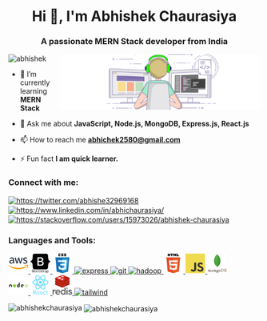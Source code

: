 <h1 align="center">Hi 👋, I'm Abhishek Chaurasiya</h1>
<h3 align="center">A passionate MERN Stack developer from India</h3>

<img align="right" alt="Coding" width="400" src="https://raw.githubusercontent.com/leorrose/leorrose/master/readme_header.gif">

<p align="left"> <img src="https://komarev.com/ghpvc/?username=sariquezamal&label=Profile%20views&color=0e75b6&style=flat" alt="abhishek" /> </p>

- 🌱 I’m currently learning **MERN Stack**

- 💬 Ask me about **JavaScript, Node.js, MongoDB, Express.js, React.js**

- 📫 How to reach me **abhichek2580@gmail.com**

- ⚡ Fun fact **I am quick learner.**

<h3 align="left">Connect with me:</h3>
<p align="left">
<a href="https://twitter.com/https://twitter.com/abhishe32969168" target="blank"><img align="center" src="https://raw.githubusercontent.com/rahuldkjain/github-profile-readme-generator/master/src/images/icons/Social/twitter.svg" alt="https://twitter.com/abhishe32969168" height="30" width="40" /></a>
<a href="https://linkedin.com/in/https://www.linkedin.com/in/abhichaurasiya/" target="blank"><img align="center" src="https://raw.githubusercontent.com/rahuldkjain/github-profile-readme-generator/master/src/images/icons/Social/linked-in-alt.svg" alt="https://www.linkedin.com/in/abhichaurasiya/" height="30" width="40" /></a>
<a href="https://stackoverflow.com/users/https://stackoverflow.com/users/15973026/abhishek-chaurasiya" target="blank"><img align="center" src="https://raw.githubusercontent.com/rahuldkjain/github-profile-readme-generator/master/src/images/icons/Social/stack-overflow.svg" alt="https://stackoverflow.com/users/15973026/abhishek-chaurasiya" height="30" width="40" /></a>
</p>

<h3 align="left">Languages and Tools:</h3>
<p align="left"> <a href="https://aws.amazon.com" target="_blank" rel="noreferrer"> <img src="https://raw.githubusercontent.com/devicons/devicon/master/icons/amazonwebservices/amazonwebservices-original-wordmark.svg" alt="aws" width="40" height="40"/> </a> <a href="https://getbootstrap.com" target="_blank" rel="noreferrer"> <img src="https://raw.githubusercontent.com/devicons/devicon/master/icons/bootstrap/bootstrap-plain-wordmark.svg" alt="bootstrap" width="40" height="40"/> </a> <a href="https://www.w3schools.com/css/" target="_blank" rel="noreferrer"> <img src="https://raw.githubusercontent.com/devicons/devicon/master/icons/css3/css3-original-wordmark.svg" alt="css3" width="40" height="40"/> </a> <a href="https://expressjs.com" target="_blank" rel="noreferrer"> <img src="https://encrypted-tbn0.gstatic.com/images?q=tbn:ANd9GcT77rd62Bnh454x8VW7vpdSLl6NYxQwi--mH3k0YDAhj1NEnCqm8oTQbMZfngn9LQTCvfY&usqp=CAU" alt="express" width="50" height="50"/> </a> <a href="https://git-scm.com/" target="_blank" rel="noreferrer"> <img src="https://www.vectorlogo.zone/logos/git-scm/git-scm-icon.svg" alt="git" width="40" height="40"/> </a> <a href="https://hadoop.apache.org/" target="_blank" rel="noreferrer"> <img src="https://www.vectorlogo.zone/logos/apache_hadoop/apache_hadoop-icon.svg" alt="hadoop" width="40" height="40"/> </a> <a href="https://www.w3.org/html/" target="_blank" rel="noreferrer"> <img src="https://raw.githubusercontent.com/devicons/devicon/master/icons/html5/html5-original-wordmark.svg" alt="html5" width="40" height="40"/> </a> <a href="https://developer.mozilla.org/en-US/docs/Web/JavaScript" target="_blank" rel="noreferrer"> <img src="https://raw.githubusercontent.com/devicons/devicon/master/icons/javascript/javascript-original.svg" alt="javascript" width="40" height="40"/> </a> <a href="https://www.mongodb.com/" target="_blank" rel="noreferrer"> <img src="https://raw.githubusercontent.com/devicons/devicon/master/icons/mongodb/mongodb-original-wordmark.svg" alt="mongodb" width="40" height="40"/> <a href="https://nodejs.org" target="_blank" rel="noreferrer"> </br> <img src="https://raw.githubusercontent.com/devicons/devicon/master/icons/nodejs/nodejs-original-wordmark.svg" alt="nodejs" width="40" height="40"/> </a> <a href="https://reactjs.org/" target="_blank" rel="noreferrer"> <img src="https://raw.githubusercontent.com/devicons/devicon/master/icons/react/react-original-wordmark.svg" alt="react" width="40" height="40"/> </a> <a href="https://redis.io" target="_blank" rel="noreferrer"> <img src="https://raw.githubusercontent.com/devicons/devicon/master/icons/redis/redis-original-wordmark.svg" alt="redis" width="40" height="40"/> </a> <a href="https://tailwindcss.com/" target="_blank" rel="noreferrer"> <img src="https://www.vectorlogo.zone/logos/tailwindcss/tailwindcss-icon.svg" alt="tailwind" width="40" height="40"/> </a> </p>

<p><img align="left" src="https://github-readme-stats.vercel.app/api/top-langs?username=abhishekchaurasiya&show_icons=true&locale=en&layout=compact" alt="abhishekchaurasiya" /></p>

<p>&nbsp;<img align="center" src="https://github-readme-stats.vercel.app/api?username=abhishekchaurasiya&show_icons=true&locale=en" alt="abhishekchaurasiya" /></p>
